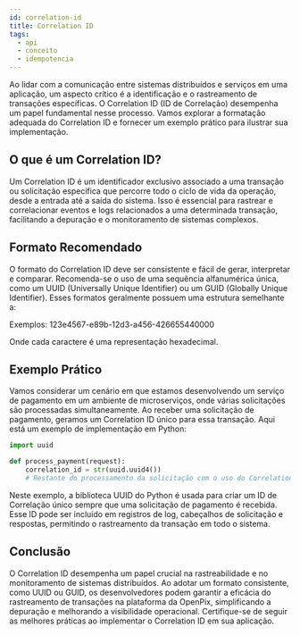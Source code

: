```yaml
---
id: correlation-id
title: Correlation ID
tags:
  - api
  - conceito
  - idempotencia
---
```


Ao lidar com a comunicação entre sistemas distribuídos e serviços em uma aplicação, um aspecto crítico é a identificação e o rastreamento de transações específicas. O Correlation ID (ID de Correlação) desempenha um papel fundamental nesse processo. Vamos explorar a formatação adequada do Correlation ID e fornecer um exemplo prático para ilustrar sua implementação.

## O que é um Correlation ID?

Um Correlation ID é um identificador exclusivo associado a uma transação ou solicitação específica que percorre todo o ciclo de vida da operação, desde a entrada até a saída do sistema. Isso é essencial para rastrear e correlacionar eventos e logs relacionados a uma determinada transação, facilitando a depuração e o monitoramento de sistemas complexos.

## Formato Recomendado

O formato do Correlation ID deve ser consistente e fácil de gerar, interpretar e comparar. Recomenda-se o uso de uma sequência alfanumérica única, como um UUID (Universally Unique Identifier) ou um GUID (Globally Unique Identifier). Esses formatos geralmente possuem uma estrutura semelhante a:

Exemplos:
123e4567-e89b-12d3-a456-426655440000

Onde cada caractere é uma representação hexadecimal.

## Exemplo Prático

Vamos considerar um cenário em que estamos desenvolvendo um serviço de pagamento em um ambiente de microserviços, onde várias solicitações são processadas simultaneamente. Ao receber uma solicitação de pagamento, geramos um Correlation ID único para essa transação. Aqui está um exemplo de implementação em Python:

```python
import uuid

def process_payment(request):
    correlation_id = str(uuid.uuid4())
    # Restante do processamento da solicitação com o uso do Correlation ID
```

Neste exemplo, a biblioteca UUID do Python é usada para criar um ID de Correlação único sempre que uma solicitação de pagamento é recebida. Esse ID pode ser incluído em registros de log, cabeçalhos de solicitação e respostas, permitindo o rastreamento da transação em todo o sistema.

## Conclusão

O Correlation ID desempenha um papel crucial na rastreabilidade e no monitoramento de sistemas distribuídos. Ao adotar um formato consistente, como UUID ou GUID, os desenvolvedores podem garantir a eficácia do rastreamento de transações na plataforma da OpenPix, simplificando a depuração e melhorando a visibilidade operacional. Certifique-se de seguir as melhores práticas ao implementar o Correlation ID em sua aplicação.

